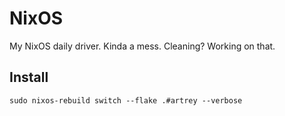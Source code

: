 # NixOS

My NixOS daily driver.
Kinda a mess. Cleaning? Working on that.

## Install
`sudo nixos-rebuild switch --flake .#artrey --verbose`

